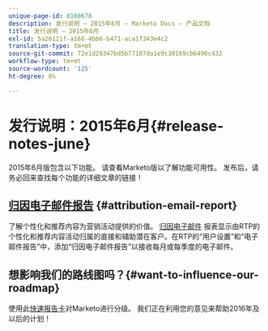 ```yaml
---
unique-page-id: 8160678
description: 发行说明 — 2015年6月 — Marketo Docs — 产品文档
title: 发行说明 — 2015年6月
exl-id: 5a26121f-a168-4bb6-b471-aca1f343e4c2
translation-type: tm+mt
source-git-commit: 72e1d29347bd5b77107da1e9c30169cb6490c432
workflow-type: tm+mt
source-wordcount: '125'
ht-degree: 0%

---
```


# 发行说明：2015年6月{#release-notes-june}

2015年6月版包含以下功能。 请查看Marketo版以了解功能可用性。 发布后，请务必回来查找每个功能的详细文章的链接！

## [归因电子邮件报告](/help/marketo/product-docs/web-personalization/reporting-for-web-personalization/email-reports.md) {#attribution-email-report}

了解个性化和推荐内容为营销活动提供的价值。 [归因电子邮件](/help/marketo/product-docs/web-personalization/reporting-for-web-personalization/email-reports.md) 报表显示由RTP的个性化和推荐内容活动归属的直接和辅助潜在客户。在RTP的“用户设置”和“电子邮件报告”中，添加“归因电子邮件报告”以接收每月或每季度的电子邮件。

## 想影响我们的路线图吗？{#want-to-influence-our-roadmap}

使用此[快速报告卡](https://www.surveymonkey.com/s/VG9YCT5)对Marketo进行分级。 我们正在利用您的意见来帮助2016年及以后的计划！
